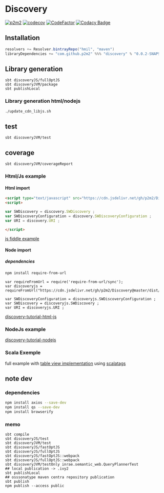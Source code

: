 # Discovery

[![p2m2](https://circleci.com/gh/p2m2/Discovery.svg?style=shield)](https://app.circleci.com/pipelines/github/p2m2)
[![codecov](https://codecov.io/gh/p2m2/Discovery/branch/develop/graph/badge.svg)](https://codecov.io/gh/p2m2/Discovery)
[![CodeFactor](https://www.codefactor.io/repository/github/p2m2/discovery/badge)](https://www.codefactor.io/repository/github/p2m2/discovery)
[![Codacy Badge](https://app.codacy.com/project/badge/Grade/8d8ecb66f9ff4963a22efab3c693b629)](https://www.codacy.com/gh/p2m2/Discovery/dashboard?utm_source=github.com&amp;utm_medium=referral&amp;utm_content=p2m2/Discovery&amp;utm_campaign=Badge_Grade)

## Installation

```sbt
resolvers += Resolver.bintrayRepo("hmil", "maven")
libraryDependencies += "com.github.p2m2" %%% "discovery" % "0.0.2-SNAPSHOT"
```

## Library generation 

```
sbt discoveryJS/fullOptJS
sbt discoveryJVM/package
sbt publishLocal 
```

### Library generation html/nodejs  

```bash
./update_cdn_libjs.sh
```

## test
```
sbt discoveryJVM/test  
```

## coverage
```
sbt discoveryJVM/coverageReport 
```

### Html/Js example

#### Html import 

```html 
<script type="text/javascript" src="https://cdn.jsdelivr.net/gh/p2m2/Discovery@master/dist/discovery-web.js"></script> 
<script>

var SWDiscovery = discovery.SWDiscovery ;
var SWDiscoveryConfiguration = discovery.SWDiscoveryConfiguration ;
var URI = discovery.URI ;

</script>
```

[js fiddle example](https://jsfiddle.net/ofilangi/3xkay1f6/10/)

#### Node import 

##### dependencies 

```bash
npm install require-from-url
```

```node
var requireFromUrl = require('require-from-url/sync');
var discoveryjs = requireFromUrl("https://cdn.jsdelivr.net/gh/p2m2/Discovery@master/dist/discovery.js")

var SWDiscoveryConfiguration = discoveryjs.SWDiscoveryConfiguration ;
var SWDiscovery = discoveryjs.SWDiscovery ;
var URI = discoveryjs.URI ;
```

[discovery-tutorial-html-js](https://github.com/p2m2/discovery-tutorial-html-js)

### NodeJs example

[discovery-tutorial-nodejs](https://github.com/p2m2/discovery-tutorial-nodejs)

### Scala Exemple 

full example with [table view implementation](https://github.com/p2m2/discovery-table-view) using [scalatags](https://github.com/lihaoyi/scalatags)


## note dev

### dependencies
```bash
npm install axios --save-dev
npm install qs --save-dev
npm install browserify
```
### memo

```
sbt compile
sbt discoveryJS/test
sbt discoveryJVM/test
sbt discoveryJS/fastOptJS 
sbt discoveryJS/fullOptJS
sbt discoveryJS/fastOptJS::webpack
sbt discoveryJS/fullOptJS::webpack
sbt discoveryJVM/testOnly inrae.semantic_web.QueryPlannerTest
## local publication -> .ivy2
sbt publishLocal
## osssonatype maven centra repository publication
sbt publish
npm publish --access public
```
